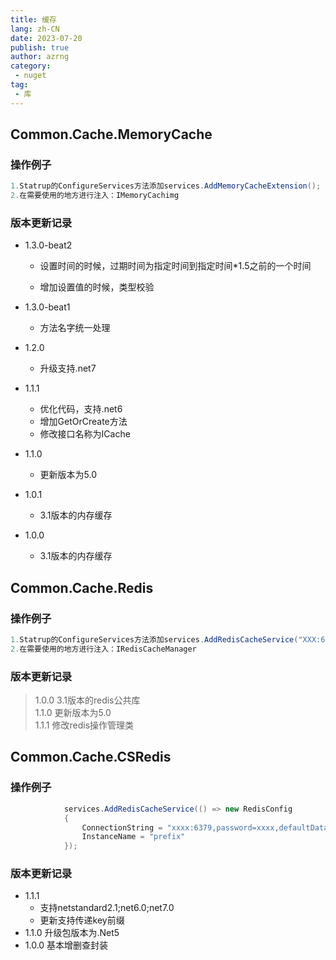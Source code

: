 ```yaml
---
title: 缓存
lang: zh-CN
date: 2023-07-20
publish: true
author: azrng
category:
 - nuget
tag:
 - 库
---
```

## Common.Cache.MemoryCache

### 操作例子

```c#
1.Statrup的ConfigureServices方法添加services.AddMemoryCacheExtension();
2.在需要使用的地方进行注入：IMemoryCachimg
```

### 版本更新记录

* 1.3.0-beat2
  * 设置时间的时候，过期时间为指定时间到指定时间*1.5之前的一个时间

  * 增加设置值的时候，类型校验
  
* 1.3.0-beat1
  * 方法名字统一处理

* 1.2.0
  * 升级支持.net7

* 1.1.1
  * 优化代码，支持.net6
  * 增加GetOrCreate方法
  * 修改接口名称为ICache

* 1.1.0

  * 更新版本为5.0  

* 1.0.1

  * 3.1版本的内存缓存

* 1.0.0

  * 3.1版本的内存缓存

## Common.Cache.Redis

### 操作例子
```c#
1.Statrup的ConfigureServices方法添加services.AddRedisCacheService("XXX:6379,password=XXX,defaultdatabase=1");  
2.在需要使用的地方进行注入：IRedisCacheManager
```
### 版本更新记录
>1.0.0 3.1版本的redis公共库   
>1.1.0 更新版本为5.0   
>1.1.1 修改redis操作管理类

## Common.Cache.CSRedis

### 操作例子

``` c#
            services.AddRedisCacheService(() => new RedisConfig
            {
                ConnectionString = "xxxx:6379,password=xxxx,defaultDatabase=0",
                InstanceName = "prefix"
            });
```

### 版本更新记录

* 1.1.1
  * 支持netstandard2.1;net6.0;net7.0
  * 更新支持传递key前缀
* 1.1.0 升级包版本为.Net5
* 1.0.0 基本增删查封装 